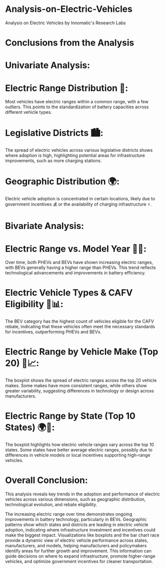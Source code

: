 # Analysis-on-Electric-Vehicles
Analysis on Electric Vehicles by Innomatic's Research Labs

# Conclusions from the Analysis
# Univariate Analysis:
# Electric Range Distribution 🔋:

Most vehicles have electric ranges within a common range, with a few outliers. This points to the standardization of battery capacities across different vehicle types.
# Legislative Districts 🏙️:

The spread of electric vehicles across various legislative districts shows where adoption is high, highlighting potential areas for infrastructure improvements, such as more charging stations.
# Geographic Distribution 🌍:

Electric vehicle adoption is concentrated in certain locations, likely due to government incentives 💰 or the availability of charging infrastructure ⚡.
# Bivariate Analysis:
# Electric Range vs. Model Year 🔋📅:

Over time, both PHEVs and BEVs have shown increasing electric ranges, with BEVs generally having a higher range than PHEVs. This trend reflects technological advancements and improvements in battery efficiency.
# Electric Vehicle Types & CAFV Eligibility 🚗📊:

The BEV category has the highest count of vehicles eligible for the CAFV rebate, indicating that these vehicles often meet the necessary standards for incentives, outperforming PHEVs and BEVx.
# Electric Range by Vehicle Make (Top 20) 🔧📈:

The boxplot shows the spread of electric ranges across the top 20 vehicle makes. Some makes have more consistent ranges, while others show greater variability, suggesting differences in technology or design across manufacturers.
# Electric Range by State (Top 10 States) 🌍🔋:

The boxplot highlights how electric vehicle ranges vary across the top 10 states. Some states have better average electric ranges, possibly due to differences in vehicle models or local incentives supporting high-range vehicles.
# Overall Conclusion:
This analysis reveals key trends in the adoption and performance of electric vehicles across various dimensions, such as geographic distribution, technological evolution, and rebate eligibility.

The increasing electric range over time demonstrates ongoing improvements in battery technology, particularly in BEVs.
Geographic patterns show which states and districts are leading in electric vehicle adoption, indicating where infrastructure investment and incentives could make the biggest impact.
Visualizations like boxplots and the bar chart race provide a dynamic view of electric vehicle performance across states, manufacturers, and models, helping manufacturers and policymakers identify areas for further growth and improvement.
This information can guide decisions on where to expand infrastructure, promote higher-range vehicles, and optimize government incentives for cleaner transportation.
